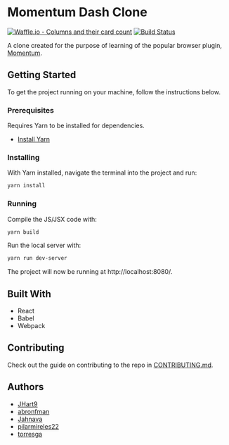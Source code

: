 # Momentum Dash Clone

[![Waffle.io - Columns and their card count](https://badge.waffle.io/chingu-voyage4/Geckos-Team-6.svg?columns=all)](https://waffle.io/chingu-voyage4/Geckos-Team-6)
[![Build Status](https://travis-ci.org/chingu-voyage4/Geckos-Team-6.svg?branch=master)](https://travis-ci.org/chingu-voyage4/Geckos-Team-6)

A clone created for the purpose of learning of the popular browser plugin, [Momentum](https://momentumdash.com/). 

## Getting Started

To get the project running on your machine, follow the instructions below.

### Prerequisites

Requires Yarn to be installed for dependencies.

- [Install Yarn](https://yarnpkg.com/lang/en/docs/install/)

### Installing

With Yarn installed, navigate the terminal into the project and run:
```sh
yarn install
```

### Running

Compile the JS/JSX code with:

```sh
yarn build
```

Run the local server with:

```sh
yarn run dev-server
```

The project will now be running at http://localhost:8080/.

## Built With

- React
- Babel
- Webpack

## Contributing

Check out the guide on contributing to the repo in [CONTRIBUTING.md](CONTRIBUTING.md).

## Authors

- [JHart9](https://github.com/JHart9)
- [abronfman](https://github.com/abronfman)
- [Jahnava](https://github.com/Jahnava)
- [pilarmireles22](https://github.com/pilarmireles22)
- [torresga](https://github.com/torresga)